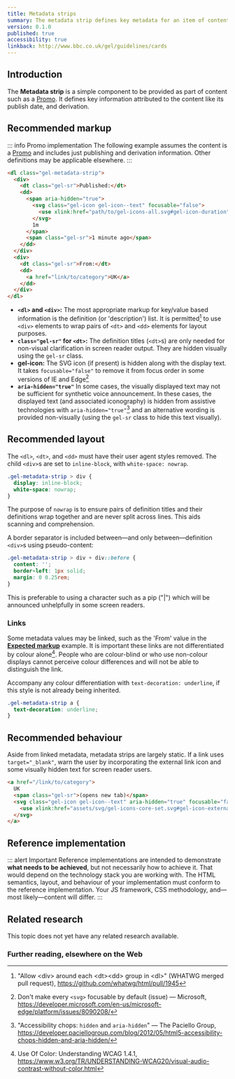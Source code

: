 ```yaml
---
title: Metadata strips
summary: The metadata strip defines key metadata for an item of content, in a compact form
version: 0.1.0
published: true
accessibility: true
linkback: http://www.bbc.co.uk/gel/guidelines/cards
---
```


## Introduction

The **Metadata strip** is a simple component to be provided as part of content such as a [Promo](../promos). It defines key information attributed to the content like its publish date, and derivation.

## Recommended markup

::: info Promo implementation
The following example assumes the content is a [Promo](../promos) and includes just publishing and derivation information. Other definitions may be applicable elsewhere.
:::

```html
<dl class="gel-metadata-strip">
  <div>
    <dt class="gel-sr">Published:</dt>
    <dd>
      <span aria-hidden="true">
        <svg class="gel-icon gel-icon--text" focusable="false">
          <use xlink:href="path/to/gel-icons-all.svg#gel-icon-duration"></use>
        </svg>
        1m
      </span>
      <span class="gel-sr">1 minute ago</span>
    </dd>
  </div>
  <div>
    <dt class="gel-sr">From:</dt>
    <dd>
      <a href="link/to/category">UK</a>
    </dd>
  </div>
</dl>
```

* **`<dl>` and `<div>`:** The most appropriate markup for key/value based information is the definition (or 'description') list. It is permitted[^1] to use `<div>` elements to wrap pairs of `<dt>` and `<dd>` elements for layout purposes. 
* **`class="gel-sr"` for `<dt>`:** The definition titles (`<dt>`s) are only needed for non-visual clarification in screen reader output. They are hidden visually using the `gel-sr` class.
* **gel-icon:** The SVG icon (if present) is hidden along with the display text. It takes `focusable="false"` to remove it from focus order in some versions of IE and Edge[^2]
* **`aria-hidden="true"`** In some cases, the visually displayed text may not be sufficient for synthetic voice announcement. In these cases, the displayed text (and associated iconography) is hidden from assistive technologies with `aria-hidden="true"`[^3] and an alternative wording is provided non-visually (using the `gel-sr` class to hide this text visually).

## Recommended layout

The `<dl>`, `<dt>`, and `<dd>` must have their user agent styles removed. The child `<div>`s are set to `inline-block`, with `white-space: nowrap`.

```css
.gel-metadata-strip > div {
  display: inline-block;
  white-space: nowrap;
}
```

The purpose of `nowrap` is to ensure pairs of definition titles and their definitions wrap together and are never split across lines. This aids scanning and comprehension.

A border separator is included between—and only between—definition `<div>`s using pseudo-content:

```css
.gel-metadata-strip > div + div::before {
  content: '';
  border-left: 1px solid;
  margin: 0 0.25rem;
}
```

This is preferable to using a character such as a pip ("|") which will be announced unhelpfully in some screen readers.

### Links

Some metadata values may be linked, such as the 'From' value in the [**Expected markup**](#expected-markup) example. It is important these links are not differentiated by colour alone[^4]. People who are colour-blind or who use non-colour displays cannot perceive colour differences and will not be able to distinguish the link.

Accompany any colour differentiation with `text-decoration: underline`, if this style is not already being inherited.

```css
.gel-metadata-strip a {
  text-decoration: underline;
}
```

## Recommended behaviour

Aside from linked metadata, metadata strips are largely static. If a link uses `target="_blank"`, warn the user by incorporating the external link icon and some visually hidden text for screen reader users.

```html
<a href="/link/to/category">
  UK
  <span class="gel-sr">(opens new tab)</span>
  <svg class="gel-icon gel-icon--text" aria-hidden="true" focusable="false">
    <use xlink:href="assets/svg/gel-icons-core-set.svg#gel-icon-external-link"></use>
  </svg>
</a>
```

## Reference implementation

::: alert Important
Reference implementations are intended to demonstrate **what needs to be achieved**, but not necessarily how to achieve it. That would depend on the technology stack you are working with. The HTML semantics, layout, and behaviour of your implementation must conform to the reference implementation. Your JS framework, CSS methodology, and—most likely—content will differ.
:::

<include src="components/demos/metadata-strips.html">

<cta label="Open in new window" href="../demos/metadata-strips/">


## Related research

This topic does not yet have any related research available.

### Further reading, elsewhere on the Web

[^1]: "Allow &lt;div> around each &lt;dt>&lt;dd> group in &lt;dl>" (WHATWG merged pull request), <https://github.com/whatwg/html/pull/1945>
[^2]: Don't make every `<svg>` focusable by default (issue) — Microsoft, <https://developer.microsoft.com/en-us/microsoft-edge/platform/issues/8090208/>
[^3]: "Accessibility chops: `hidden` and `aria-hidden`" — The Paciello Group, <https://developer.paciellogroup.com/blog/2012/05/html5-accessibility-chops-hidden-and-aria-hidden/>
[^4]: Use Of Color: Understanding WCAG 1.4.1, <https://www.w3.org/TR/UNDERSTANDING-WCAG20/visual-audio-contrast-without-color.html>